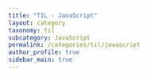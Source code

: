 ```yaml
---
title: "TIL - JavaScript"
layout: category
taxonomy: til
subcategory: JavaScript
permalink: /categories/til/javascript
author_profile: true
sidebar_main: true
---
```

